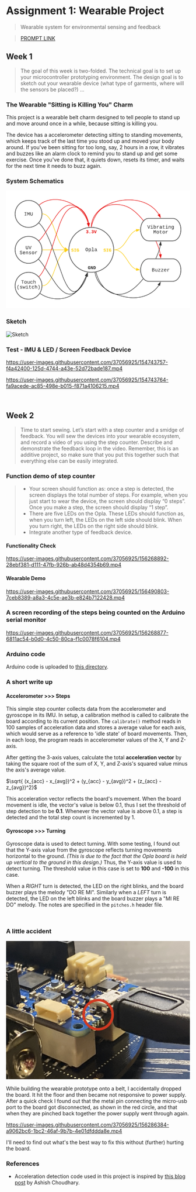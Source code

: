 # Assignment 1: Wearable Project
> Wearable system for environmental sensing and feedback

> [PROMPT LINK](https://docs.google.com/document/d/1Xl1YSyWRIVDWvTWeaNu3gSM3fZbOMw0mk-BN9TmgWDI/edit?usp=sharing)


## Week 1

> The goal of this week is two-folded. The technical goal is to set up your microcontroller prototyping environment. The design goal is to sketch out your wearable device (what type of garments, where will the sensors be placed?) 
> ...

### **The Wearable "Sitting is Killing You" Charm**

This project is a wearable belt charm designed to tell people to stand up and move around once in a while, because sitting is killing you.

The device has a accelerometer detecting sitting to standing movements, which keeps track of the last time you stood up and moved your body around. If you've been sitting for too long, say, 2 hours in a row, it vibrates and buzzes like an alarm clock to remind you to stand up and get some exercise. Once you've done that, it quiets down, resets its timer, and waits for the next time it needs to buzz again.


### System Schematics

![System Schematics](./A1_schematics.png)


### Sketch

![Sketch](./A1_w1_sketch.png)


### Test - IMU & LED / Screen Feedback Device


https://user-images.githubusercontent.com/37056925/154743757-f4a42400-125d-4744-a43e-52d72bade187.mp4


https://user-images.githubusercontent.com/37056925/154743764-fa9acede-ac85-498e-b015-f871a4106215.mp4


<br>

## Week 2

> Time to start sewing. Let’s start with a step counter and a smidge of feedback. You will sew the devices into your wearable ecosystem, and record a video of you using the step counter.  Describe and demonstrate the feedback loop in the video.  Remember, this is an additive project, so make sure that you put this together such that everything else can be easily integrated.


### Function demo of step counter

> * Your screen should function as: once a step is detected, the screen displays the total number of steps. For example, when you just start to wear the device, the screen should display “0 steps”. Once you make a step, the screen should display “1 step”. 
> * There are five LEDs on the Opla. These LEDs should function as, when you turn left, the LEDs on the left side should blink. When you turn right, the LEDs on the right side should blink. 
> * Integrate another type of feedback device. 

#### **Functionality Check**

https://user-images.githubusercontent.com/37056925/156268892-28ebf381-d111-47fb-926b-ab48d4354b69.mp4

#### **Wearable Demo**

https://user-images.githubusercontent.com/37056925/156490803-7ceb8389-a8a3-4c5e-ae3b-e824b7122428.mp4



### A screen recording of the steps being counted on the Arduino serial monitor


https://user-images.githubusercontent.com/37056925/156268877-6811ac54-b0d0-4c50-80ca-f1c0078f6104.mp4


### Arduino code

Arduino code is uploaded to [this directory](./simple_step_counter/).


### A short write up

#### **Accelerometer >>> Steps**

This simple step counter collects data from the accelerometer and gyroscope in its IMU. In setup, a calibration method is called to calibrate the board according to its current position. The `calibrate()` method reads in 100 samples of acceleration data and stores a average value for each axis, which would serve as a reference to 'idle state' of board movements. Then, in each loop, the program reads in accelerometer values of the X, Y and Z-axis.

After getting the 3-axis values, calculate the total **acceleration vector** by taking the square root of the sum of X, Y, and Z-axis's squared value minus the axis's average value. 

$\sqrt{ (x_{acc} - x_{avg})^2 + (y_{acc} - y_{avg})^2 + (z_{acc} - z_{avg})^2}$

This acceleration vector reflects the board's movement. When the board movement is idle, the vector's value is below 0.1, thus I set the threshold of step detection to be **0.1**. Whenever the vector value is above 0.1, a step is detected and the total step count is incremented by 1.

#### **Gyroscope >>> Turning**

Gyroscope data is used to detect turning. With some testing, I found out that the Y-axis value from the gyroscope reflects turning movements horizontal to the ground. *(This is due to the fact that the Opla board is held up vertical to the ground in this design.)* Thus, the Y-axis value is used to detect turning. The threshold value in this case is set to **100** and **-100** in this case.

When a *RIGHT* turn is detected, the LED on the right blinks, and the board buzzer plays the melody "DO RE MI". Similarly when a *LEFT* turn is detected, the LED on the left blinks and the board buzzer plays a "MI RE DO" melody. The notes are specified in the `pitches.h` header file.

<br>

### A little accident

![Micro-usb power port disconnected](./A1_c2_glitch.jpeg)

While building the wearable prototype onto a belt, I accidentally dropped the board. It hit the floor and then became not responsive to power supply. After a quick check I found out that the metal pin connecting the micro-usb port to the board got disconnected, as shown in the red circle, and that when they are pinched back together the power supply went through again.

https://user-images.githubusercontent.com/37056925/156286384-a9062bc6-1bc2-46af-9b7b-4e01dfddda8e.mp4


I'll need to find out what's the best way to fix this without (further) hurting the board.


### References

* Acceleration detection code used in this project is inspired by [this blog post](https://circuitdigest.com/microcontroller-projects/diy-arduino-pedometer-counting-steps-using-arduino-and-accelerometer) by Ashish Choudhary.




